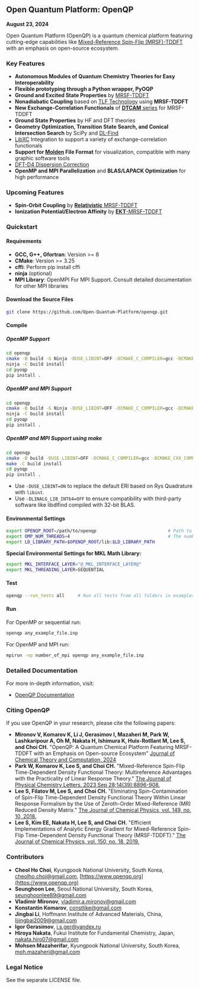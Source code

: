 ## Open Quantum Platform: OpenQP
**August 23, 2024**

Open Quantum Platform (OpenQP) is a quantum chemical platform featuring cutting-edge capabilities like [Mixed-Reference Spin-Flip (MRSF)-TDDFT](https://doi.org/10.1021/acs.jpclett.3c02296) with an emphasis on open-source ecosystem.

### Key Features

- **Autonomous Modules of Quantum Chemistry Theories for Easy Interoperability**
- **Flexible prototyping through a Python wrapper, PyOQP**
- **Ground and Excited State Properties** by [MRSF-TDDFT](https://doi.org/10.1021/acs.jpclett.3c02296)
- **Nonadiabatic Coupling** based on [TLF Technology](https://doi.org/10.1021/acs.jpclett.1c00932) using **MRSF-TDDFT**
- **New Exchange-Correlation Functionals** of [**DTCAM** series](https://doi.org/10.1021/acs.jctc.4c00640) for MRSF-TDDFT
- **Ground State Properties** by HF and DFT theories
- **Geometry Optimization, Transition State Search, and Conical Intersection Search** by SciPy and [DL-Find](https://github.com/digital-chemistry-laboratory/libdlfind)
- [LibXC](https://gitlab.com/libxc/libxc) Integration to support a variety of exchange-correlation functionals
- **Support for [Molden](https://www.theochem.ru.nl/molden/) File Format** for visualization, compatible with many graphic software tools
- [DFT-D4 Dispersion Correction](https://dftd4.readthedocs.io/en/latest/)
- **OpenMP and MPI Parallelization** and **BLAS/LAPACK Optimization** for high performance

### Upcoming Features

- **Spin-Orbit Coupling** by [**Relativistic** MRSF-TDDFT](https://doi.org/10.1021/acs.jctc.2c01036)
- **Ionization Potential/Electron Affinity** by [**EKT**-MRSF-TDDFT](https://doi.org/10.1021/acs.jpclett.1c02494)

### Quickstart

#### Requirements

- **GCC, G++, Gfortran**: Version >= 8
- **CMake**: Version >= 3.25
- **cffi**: Perform pip install cffi
- **ninja** (optional)
- **MPI Library**: OpenMPI For MPI Support. Consult detailed documentation for other MPI libraries

#### Download the Source Files

```bash
git clone https://github.com/Open-Quantum-Platform/openqp.git
```

#### Compile

##### OpenMP Support

```bash
cd openqp
cmake -B build -G Ninja -DUSE_LIBINT=OFF -DCMAKE_C_COMPILER=gcc -DCMAKE_CXX_COMPILER=g++ -DCMAKE_Fortran_COMPILER=gfortran -DCMAKE_INSTALL_PREFIX=. -DENABLE_OPENMP=ON -DLINALG_LIB_INT64=OFF
ninja -C build install
cd pyoqp
pip install .
```

##### OpenMP and MPI Support

```bash
cd openqp
cmake -B build -G Ninja -DUSE_LIBINT=OFF -DCMAKE_C_COMPILER=gcc -DCMAKE_CXX_COMPILER=g++ -DCMAKE_Fortran_COMPILER=mpif90 -DCMAKE_INSTALL_PREFIX=. -DENABLE_OPENMP=ON -DLINALG_LIB_INT64=OFF -DENABLE_MPI=ON
ninja -C build install
cd pyoqp
pip install .
```

##### OpenMP and MPI Support using make

```bash
cd openqp
cmake -B build -DUSE_LIBINT=OFF -DCMAKE_C_COMPILER=gcc -DCMAKE_CXX_COMPILER=g++ -DCMAKE_Fortran_COMPILER=mpif90 -DCMAKE_INSTALL_PREFIX=. -DENABLE_OPENMP=ON -DLINALG_LIB_INT64=OFF -DENABLE_MPI=ON
make -C build install
cd pyoqp
pip install .
```

- Use `-DUSE_LIBINT=ON` to replace the default ERI based on Rys Quadrature with `libint`.
- Use `-DLINALG_LIB_INT64=OFF` to ensure compatibility with third-party software like libdlfind compiled with 32-bit BLAS.

#### Environmental Settings

```bash
export OPENQP_ROOT=/path/to/openqp                           # Path to the Root of openqp
export OMP_NUM_THREADS=4                                     # The number of cores to be used for OpenMP runs
export LD_LIBRARY_PATH=$OPENQP_ROOT/lib:$LD_LIBRARY_PATH
```

**Special Environmental Settings for MKL Math Library:**

```bash
export MKL_INTERFACE_LAYER="@_MKL_INTERFACE_LAYER@"
export MKL_THREADING_LAYER=SEQUENTIAL
```

#### Test

```bash
openqp --run_tests all     # Run all tests from all folders in examples
```

#### Run

For OpenMP or sequential run:

```bash
openqp any_example_file.inp
```

For OpenMP and MPI run:

```bash
mpirun -np number_of_mpi openqp any_example_file.inp
```

### Detailed Documentation

For more in-depth information, visit:
- [OpenQP Documentation](https://github.com/Open-Quantum-Platform/openqp/wiki)

### Citing OpenQP
If you use OpenQP in your research, please cite the following papers:

- **Mironov V, Komarov K, Li J, Gerasimov I, Mazaheri M, Park W, Lashkaripour A, Oh M, Nakata H, Ishimura K, Huix-Rotllant M, Lee S, and Choi CH.** "OpenQP: A Quantum Chemical Platform Featuring MRSF-TDDFT with an Emphasis on Open-source Ecosystem" [Journal of Chemical Theory and Computation, 2024](https://doi.org/10.1021/acs.jctc.4c01117)
- **Park W, Komarov K, Lee S, and Choi CH.** "Mixed-Reference Spin-Flip Time-Dependent Density Functional Theory: Multireference Advantages with the Practicality of Linear Response Theory." [The Journal of Physical Chemistry Letters. 2023 Sep 28;14(39):8896-908.](https://doi.org/10.1021/acs.jpclett.3c02296)
- **Lee S, Filatov M, Lee S, and Choi CH.** "Eliminating Spin-Contamination of Spin-Flip Time-Dependent Density Functional Theory Within Linear Response Formalism by the Use of Zeroth-Order Mixed-Reference (MR) Reduced Density Matrix." [The Journal of Chemical Physics, vol. 149, no. 10, 2018.](https://doi.org/10.1063/1.5044202)
- **Lee S, Kim EE, Nakata H, Lee S, and Choi CH.** "Efficient Implementations of Analytic Energy Gradient for Mixed-Reference Spin-Flip Time-Dependent Density Functional Theory (MRSF-TDDFT)." [The Journal of Chemical Physics, vol. 150, no. 18, 2019.](https://doi.org/10.1063/1.5086895)

### Contributors

- **Cheol Ho Choi**, Kyungpook National University, South Korea, [cheolho.choi@gmail.com](mailto:cheolho.choi@gmail.com), [https://www.openqp.org](https://www.openqp.org)
- **Seunghoon Lee**, Seoul National University, South Korea, [seunghoonlee89@gmail.com](mailto:seunghoonlee89@gmail.com)
- **Vladimir Mironov**, [vladimir.a.mironov@gmail.com](mailto:vladimir.a.mironov@gmail.com)
- **Konstantin Komarov**, [constlike@gmail.com](mailto:constlike@gmail.com)
- **Jingbai Li**, Hoffmann Institute of Advanced Materials, China, [lijingbai2009@gmail.com](mailto:lijingbai2009@gmail.com)
- **Igor Gerasimov**, [i.s.ger@yandex.ru](mailto:i.s.ger@yandex.ru)
- **Hiroya Nakata**, Fukui Institute for Fundamental Chemistry, Japan, [nakata.hiro07@gmail.com](mailto:nakata.hiro07@gmail.com)
- **Mohsen Mazaherifar**, Kyungpook National University, South Korea, [moh.mazaheri@gmail.com](mailto:moh.mazaheri@gmail.com)
### Legal Notice

See the separate LICENSE file.

